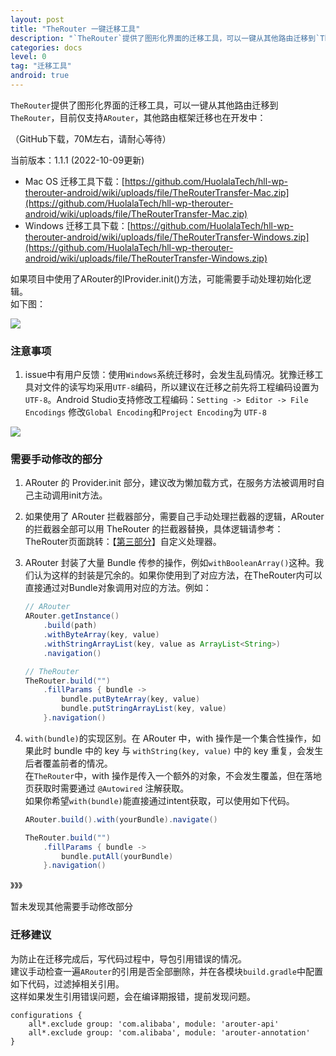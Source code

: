 ```yaml
---
layout: post
title: "TheRouter 一键迁移工具"
description: "`TheRouter`提供了图形化界面的迁移工具，可以一键从其他路由迁移到`TheRouter`，目前仅支持`ARouter`，其他路由框架迁移也在开发中。"
categories: docs
level: 0
tag: "迁移工具" 
android: true
---
```



`TheRouter`提供了图形化界面的迁移工具，可以一键从其他路由迁移到`TheRouter`，目前仅支持`ARouter`，其他路由框架迁移也在开发中：

（GitHub下载，70M左右，请耐心等待）  

当前版本：1.1.1 (2022-10-09更新)

- Mac OS 迁移工具下载：[https://github.com/HuolalaTech/hll-wp-therouter-android/wiki/uploads/file/TheRouterTransfer-Mac.zip](https://github.com/HuolalaTech/hll-wp-therouter-android/wiki/uploads/file/TheRouterTransfer-Mac.zip) 
- Windows 迁移工具下载：[https://github.com/HuolalaTech/hll-wp-therouter-android/wiki/uploads/file/TheRouterTransfer-Windows.zip](https://github.com/HuolalaTech/hll-wp-therouter-android/wiki/uploads/file/TheRouterTransfer-Windows.zip)

如果项目中使用了ARouter的IProvider.init()方法，可能需要手动处理初始化逻辑。  
如下图：  

<img src="https://p9-juejin.byteimg.com/tos-cn-i-k3u1fbpfcp/7f2cc2b3509f41ccaa11dc9617088033~tplv-k3u1fbpfcp-watermark.image?" class="blog-img"/>



### 注意事项

1. issue中有用户反馈：使用`Windows`系统迁移时，会发生乱码情况。犹豫迁移工具对文件的读写均采用`UTF-8`编码，所以建议在迁移之前先将工程编码设置为`UTF-8`。Android Studio支持修改工程编码：`Setting -> Editor -> File Encodings` 修改`Global Encoding`和`Project Encoding`为 `UTF-8`  

<img src="{{site.url}}/assets/img/image/encode.jpg" class="blog-img">


### 需要手动修改的部分

1. ARouter 的 Provider.init 部分，建议改为懒加载方式，在服务方法被调用时自己主动调用init方法。    

2. 如果使用了 ARouter 拦截器部分，需要自己手动处理拦截器的逻辑，ARouter的拦截器全部可以用 TheRouter 的拦截器替换，具体逻辑请参考：TheRouter页面跳转：【[第三部分](https://therouter.cn/docs/2022/08/28/01)】自定义处理器。    


3. ARouter 封装了大量 Bundle 传参的操作，例如`withBooleanArray()`这种。我们认为这样的封装是冗余的。如果你使用到了对应方法，在TheRouter内可以直接通过对Bundle对象调用对应的方法。例如：    
	
	```java
	// ARouter 
	ARouter.getInstance()
		.build(path)
		.withByteArray(key, value)
		.withStringArrayList(key, value as ArrayList<String>)
		.navigation()
	
	// TheRouter
	TheRouter.build("")
		.fillParams { bundle ->
		    bundle.putByteArray(key, value)
		    bundle.putStringArrayList(key, value)
		}.navigation()
	```

4. `with(bundle)`的实现区别。在 ARouter 中，with 操作是一个集合性操作，如果此时 bundle 中的 key 与 `withString(key, value)` 中的 key 重复，会发生后者覆盖前者的情况。    
在`TheRouter`中，with 操作是传入一个额外的对象，不会发生覆盖，但在落地页获取时需要通过 `@Autowired` 注解获取。    
如果你希望`with(bundle)`能直接通过intent获取，可以使用如下代码。  

	```java
	ARouter.build().with(yourBundle).navigate()
	
	TheRouter.build("")
		.fillParams { bundle ->
		    bundle.putAll(yourBundle)
		}.navigation()
	```


》》》   

暂未发现其他需要手动修改部分

### 迁移建议

为防止在迁移完成后，写代码过程中，导包引用错误的情况。  
建议手动检查一遍`ARouter`的引用是否全部删除，并在各模块`build.gradle`中配置如下代码，过滤掉相关引用。   
这样如果发生引用错误问题，会在编译期报错，提前发现问题。   

```
configurations {
    all*.exclude group: 'com.alibaba', module: 'arouter-api'
    all*.exclude group: 'com.alibaba', module: 'arouter-annotation'
}
```
